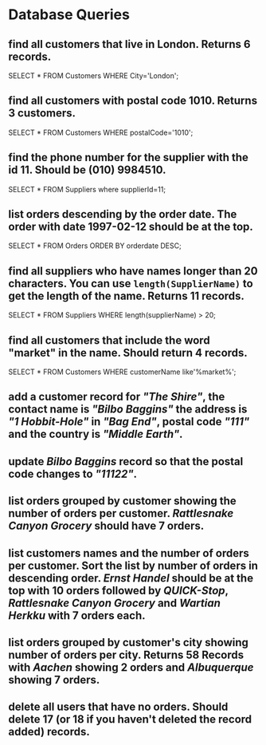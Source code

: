 # Database Queries

## find all customers that live in London. Returns 6 records.
SELECT * FROM Customers
WHERE City='London';

## find all customers with postal code 1010. Returns 3 customers.
SELECT * FROM Customers
WHERE postalCode='1010';

## find the phone number for the supplier with the id 11. Should be (010) 9984510.
SELECT * FROM Suppliers
where supplierId=11;

## list orders descending by the order date. The order with date 1997-02-12 should be at the top.
SELECT * FROM Orders
ORDER BY orderdate DESC;

## find all suppliers who have names longer than 20 characters. You can use `length(SupplierName)` to get the length of the name. Returns 11 records.
SELECT * FROM Suppliers
WHERE length(supplierName) > 20;

## find all customers that include the word "market" in the name. Should return 4 records.
SELECT * FROM Customers
WHERE customerName like'%market%';

## add a customer record for _"The Shire"_, the contact name is _"Bilbo Baggins"_ the address is _"1 Hobbit-Hole"_ in _"Bag End"_, postal code _"111"_ and the country is _"Middle Earth"_.

## update _Bilbo Baggins_ record so that the postal code changes to _"11122"_.

## list orders grouped by customer showing the number of orders per customer. _Rattlesnake Canyon Grocery_ should have 7 orders.

## list customers names and the number of orders per customer. Sort the list by number of orders in descending order. _Ernst Handel_ should be at the top with 10 orders followed by _QUICK-Stop_, _Rattlesnake Canyon Grocery_ and _Wartian Herkku_ with 7 orders each.

## list orders grouped by customer's city showing number of orders per city. Returns 58 Records with _Aachen_ showing 2 orders and _Albuquerque_ showing 7 orders.

## delete all users that have no orders. Should delete 17 (or 18 if you haven't deleted the record added) records.
